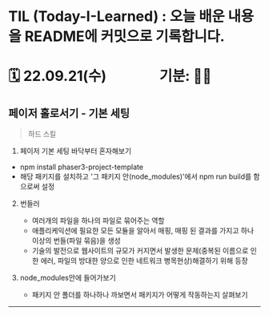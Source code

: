 
# TIL (Today-I-Learned) : 오늘 배운 내용을 README에 커밋으로 기록합니다.

<!-- 1️⃣ 날짜 및 기분 작성 -->
# 🗓 22.09.21(수) &nbsp;&nbsp;&nbsp;&nbsp;&nbsp;&nbsp;&nbsp;&nbsp;&nbsp;&nbsp;&nbsp;&nbsp;&nbsp;&nbsp; 기분: 😵‍💫





<!-- 2️⃣ 대표문장 작성 -->
페이저 홀로서기 - 기본 세팅
-------------
<!-- 강조라인 -->


<!-- 3️⃣ 배운 내용 요약 -->
<!-- > 소프트 스킬
1. flappy-bird 파트 완강
  * 응용해서 개별 프로젝트 시작
   -->
> 하드 스킬
1. 페이저 기본 세팅 바닥부터 혼자해보기
  * npm install phaser3-project-template
  * 해당 패키지를 설치하고 '그 패키지 안(node_modules)'에서 npm run build를 함으로써 설정

2. 번들러
   * 여러개의 파일을 하나의 파일로 묶어주는 역할
   * 애플리케익션에 필요한 모든 모듈을 알아서 매핑, 매핑 된 결과를 가지고 하나 이상의 번들(파일 묶음)을 생성
   * 기술의 발전으로 웹사이트의 규모가 커지면서 발생한 문제(중복된 이름으로 인한 에러, 파일의 방대한 양으로 인한 네트워크 병목현상)해결하기 위해 등장

3. node_modules안에 들어가보기
    * 패키지 안 폴더를 하나하나 까보면서 패키지가 어떻게 작동하는지 살펴보기
  
<!-- 2. 메서드가 늘어나면서 구현의 복잡도 증가
    * create 내부 반복문 -> 파이프를 랜덤한 위치에 배치하는 메서드 -> 가장 최근에 생성된 파이프 계산하는 메서드 삽입 -->


<!-- 
1. 입력받기
    - config.scene.create 메서드 내부에 this.input.on('pointerdown') 키워드로 마우스 입력을 받을 수 있다.
    - this.input.keyboard.on('keydown_SPACE') 키워드로 키보드 스페이스 입력을 받을 수 있다.


2. 초기화하기
   + config.scene.update 메서드 내부에 조건문으로 스프라이트가 화면 범위를 벗어나면 재시작하도록 메서드를 만들 수 있다.
     + 재시작 로직은 해당 스프라이트.x와 .y를 초기값으로 설정하는 매서드를 따로 만들고 update 메서드의 조건문에서 호출하는 구조이다. 
  

3. git restore .
    + 강의를 보고 나서 복습을 하는 게 중요한데, 직접 이리저리 만져보는 것이라고 생각.
    + 근데 파일을 수정하고 저장을 해야 작동이 되니 저장을 하는데, 변경 사항은 연습한 거니 반영하지 않을 것.
    + 변경사항을 vscode상에서 ui로 취소할 수 있지만, 커맨드를 아는 게 좋을 것 같다고 생각.
    + git restore . 은 스테이지된 모든 사항을 취소
    + git checkout -- file.txt 은 파일 하나만 취소 -->




-----














<!-- 🔴기타 마크다운 문법 참고 -->


<!-- <헤더>

# This is a H1
## This is a H2
### This is a H3
#### This is a H4
##### This is a H5
###### This is a H6 -->



<!-- <인덱스>

1. 첫번째
2. 두번째
3. 세번째

* 빨강
  * 녹색
    * 파랑

+ 빨강
  + 녹색
    + 파랑

- 빨강
  - 녹색
    - 파랑 -->



<!-- <줄 긋기>

* * *

***

*****

- - -

--------------------------------------- -->


<!-- <인용구>

> This is a first blockqute.
>	> This is a second blockqute.
>	>	> This is a third blockqute. -->

<!-- <문자굵기>

*single asterisks*
**double asterisks**
~~cancelline~~ -->



<!-- <이미지 삽입>

<img src="./img/jesus.jpeg" width="40%" height="30%" title="100px" alt="이미지제목"></img> -->


<!-- <코드박스>

```javascript
public class BootSpringBootApplication {
  public static void main(String[] args) {
    System.out.println("Hello, Honeymon");
  }
}
``` -->

<!-- <표>

First Header  | Second Header
------------- | -------------
Content Cell  | Content Cell
Content Cell  | Content Cell
-->


<!--<링크>

<http://google.com> -->